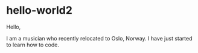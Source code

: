 # hello-world2

Hello,

I am a musician who recently relocated to Oslo, Norway. I have just started to learn how to code. 
